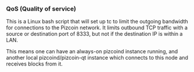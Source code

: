### QoS (Quality of service) ###

This is a Linux bash script that will set up tc to limit the outgoing bandwidth for connections to the Pizcoin network. It limits outbound TCP traffic with a source or destination port of 8333, but not if the destination IP is within a LAN.

This means one can have an always-on pizcoind instance running, and another local pizcoind/pizcoin-qt instance which connects to this node and receives blocks from it.
